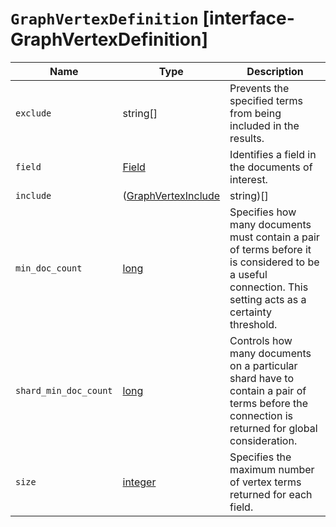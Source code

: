 # `GraphVertexDefinition` [interface-GraphVertexDefinition]

| Name | Type | Description |
| - | - | - |
| `exclude` | string[] | Prevents the specified terms from being included in the results. |
| `field` | [Field](./Field.md) | Identifies a field in the documents of interest. |
| `include` | ([GraphVertexInclude](./GraphVertexInclude.md) | string)[] | Identifies the terms of interest that form the starting points from which you want to spider out. |
| `min_doc_count` | [long](./long.md) | Specifies how many documents must contain a pair of terms before it is considered to be a useful connection. This setting acts as a certainty threshold. |
| `shard_min_doc_count` | [long](./long.md) | Controls how many documents on a particular shard have to contain a pair of terms before the connection is returned for global consideration. |
| `size` | [integer](./integer.md) | Specifies the maximum number of vertex terms returned for each field. |

